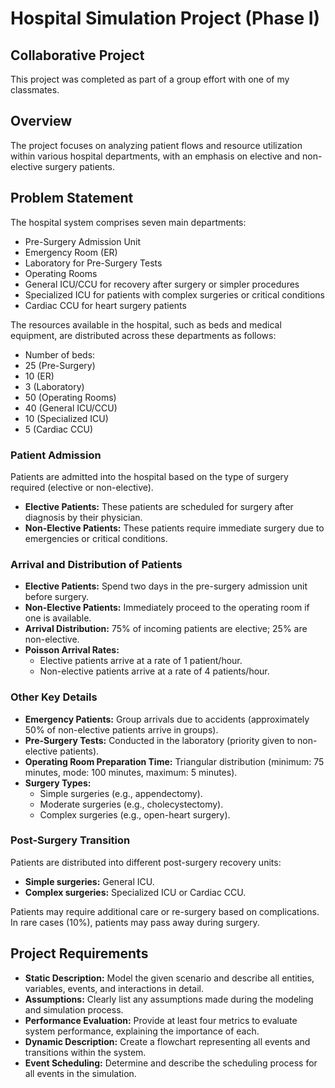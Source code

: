 <!DOCTYPE html>
<html lang="en">
<head>
<meta charset="UTF-8">
<meta name="viewport" content="width=device-width, initial-scale=1.0">
</head>
<body>
<h1>Hospital Simulation Project (Phase I)</h1>

<h2>Collaborative Project</h2>
<p>This project was completed as part of a group effort with one of my classmates.</p>

<h2>Overview</h2>
<p>The project focuses on analyzing patient flows and resource utilization within various hospital departments, with an emphasis on elective and non-elective surgery patients.</p>

<h2>Problem Statement</h2>
<p>The hospital system comprises seven main departments:</p>
<ul>
    <li>Pre-Surgery Admission Unit</li>
    <li>Emergency Room (ER)</li>
    <li>Laboratory for Pre-Surgery Tests</li>
    <li>Operating Rooms</li>
    <li>General ICU/CCU for recovery after surgery or simpler procedures</li>
    <li>Specialized ICU for patients with complex surgeries or critical conditions</li>
    <li>Cardiac CCU for heart surgery patients</li>
</ul>

<p>The resources available in the hospital, such as beds and medical equipment, are distributed across these departments as follows:</p>
<ul>
    <li>Number of beds:</li>
    <li>25 (Pre-Surgery)</li>
    <li>10 (ER)</li>
    <li>3 (Laboratory)</li>
    <li>50 (Operating Rooms)</li>
    <li>40 (General ICU/CCU)</li>
    <li>10 (Specialized ICU)</li>
    <li>5 (Cardiac CCU)</li>
</ul>

<h3>Patient Admission</h3>
<p>Patients are admitted into the hospital based on the type of surgery required (elective or non-elective).</p>
<ul>
    <li><strong>Elective Patients:</strong> These patients are scheduled for surgery after diagnosis by their physician.</li>
    <li><strong>Non-Elective Patients:</strong> These patients require immediate surgery due to emergencies or critical conditions.</li>
</ul>

<h3>Arrival and Distribution of Patients</h3>
<ul>
    <li><strong>Elective Patients:</strong> Spend two days in the pre-surgery admission unit before surgery.</li>
    <li><strong>Non-Elective Patients:</strong> Immediately proceed to the operating room if one is available.</li>
    <li><strong>Arrival Distribution:</strong> 75% of incoming patients are elective; 25% are non-elective.</li>
    <li><strong>Poisson Arrival Rates:</strong>
        <ul>
            <li>Elective patients arrive at a rate of 1 patient/hour.</li>
            <li>Non-elective patients arrive at a rate of 4 patients/hour.</li>
        </ul>
    </li>
</ul>

<h3>Other Key Details</h3>
<ul>
    <li><strong>Emergency Patients:</strong> Group arrivals due to accidents (approximately 50% of non-elective patients arrive in groups).</li>
    <li><strong>Pre-Surgery Tests:</strong> Conducted in the laboratory (priority given to non-elective patients).</li>
    <li><strong>Operating Room Preparation Time:</strong> Triangular distribution (minimum: 75 minutes, mode: 100 minutes, maximum: 5 minutes).</li>
    <li><strong>Surgery Types:</strong>
        <ul>
            <li>Simple surgeries (e.g., appendectomy).</li>
            <li>Moderate surgeries (e.g., cholecystectomy).</li>
            <li>Complex surgeries (e.g., open-heart surgery).</li>
        </ul>
    </li>
</ul>

<h3>Post-Surgery Transition</h3>
<p>Patients are distributed into different post-surgery recovery units:</p>
<ul>
    <li><strong>Simple surgeries:</strong> General ICU.</li>
    <li><strong>Complex surgeries:</strong> Specialized ICU or Cardiac CCU.</li>
</ul>
<p>Patients may require additional care or re-surgery based on complications. In rare cases (10%), patients may pass away during surgery.</p>

<h2>Project Requirements</h2>
<ul>
    <li><strong>Static Description:</strong> Model the given scenario and describe all entities, variables, events, and interactions in detail.</li>
    <li><strong>Assumptions:</strong> Clearly list any assumptions made during the modeling and simulation process.</li>
    <li><strong>Performance Evaluation:</strong> Provide at least four metrics to evaluate system performance, explaining the importance of each.</li>
    <li><strong>Dynamic Description:</strong> Create a flowchart representing all events and transitions within the system.</li>
    <li><strong>Event Scheduling:</strong> Determine and describe the scheduling process for all events in the simulation.</li>
</ul>
</body>
</html>
